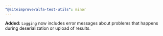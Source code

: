 ```yaml
---
"@siteimprove/alfa-test-utils": minor
---
```


**Added:** `Logging` now includes error messages about problems that happens during deserialization or upload of results.
